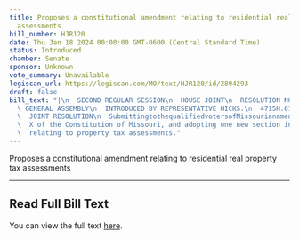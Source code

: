 ```yaml
---
title: Proposes a constitutional amendment relating to residential real property tax
  assessments
bill_number: HJR120
date: Thu Jan 18 2024 00:00:00 GMT-0600 (Central Standard Time)
status: Introduced
chamber: Senate
sponsor: Unknown
vote_summary: Unavailable
legiscan_url: https://legiscan.com/MO/text/HJR120/id/2894293
draft: false
bill_text: "|\n  SECOND REGULAR SESSION\n  HOUSE JOINT\n  RESOLUTION NO. 120\n  102ND\
  \ GENERAL ASSEMBLY\n  INTRODUCED BY REPRESENTATIVE HICKS.\n  4715H.01I DANARADEMANMILLER,ChiefClerk\n\
  \  JOINT RESOLUTION\n  SubmittingtothequalifiedvotersofMissourianamendmentrepealingSection4(b)ofArticle\n\
  \  X of the Constitution of Missouri, and adopting one new section in lieu thereof\n\
  \  relating to property tax assessments."
---
```

Proposes a constitutional amendment relating to residential real property tax assessments

---

## Read Full Bill Text

You can view the full text [here](https://legiscan.com/MO/text/HJR120/id/2894293).
